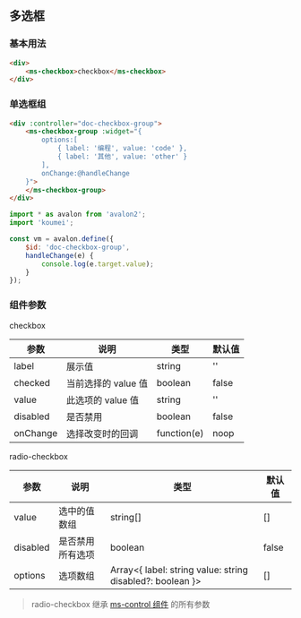 ## 多选框

### 基本用法

```html
<div>
    <ms-checkbox>checkbox</ms-checkbox>
</div>
```

### 单选框组

```html
<div :controller="doc-checkbox-group">
    <ms-checkbox-group :widget="{
        options:[
            { label: '编程', value: 'code' },
            { label: '其他', value: 'other' }
        ],
        onChange:@handleChange
    }">
    </ms-checkbox-group>
</div>
```

```js
import * as avalon from 'avalon2';
import 'koumei';

const vm = avalon.define({
    $id: 'doc-checkbox-group',
    handleChange(e) {
        console.log(e.target.value);
    }
});
```

### 组件参数

checkbox

| 参数 | 说明 | 类型 | 默认值 |
|-----|-----|-----|-----|
| label | 展示值 | string | '' |
| checked | 当前选择的 value 值 | boolean | false |
| value | 此选项的 value 值 | string | '' |
| disabled | 是否禁用 | boolean | false |
| onChange | 选择改变时的回调 | function(e) | noop |

radio-checkbox

| 参数 | 说明 | 类型 | 默认值 |
|-----|-----|-----|-----|
| value | 选中的值数组 | string\[\] | \[\] |
| disabled | 是否禁用所有选项 | boolean | false |
| options | 选项数组 | Array<{ label: string value: string disabled?: boolean }> | \[\] |

> radio-checkbox 继承 [ms-control 组件](#!/form-control) 的所有参数